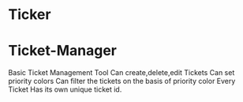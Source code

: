 # Ticker
# Ticket-Manager
Basic Ticket Management Tool
Can create,delete,edit Tickets
Can set priority colors
Can filter the tickets on the basis of priority color
Every Ticket Has its own unique ticket id.
